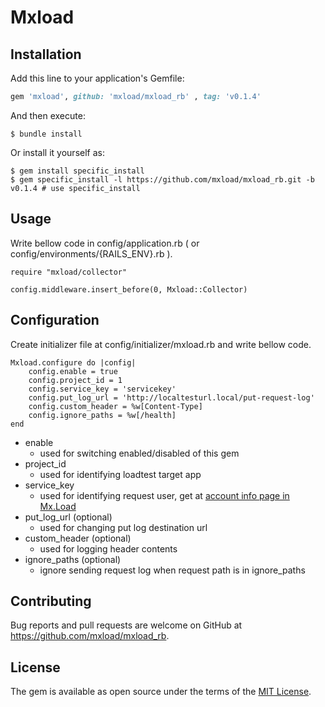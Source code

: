 # Mxload

## Installation

Add this line to your application's Gemfile:

```ruby
gem 'mxload', github: 'mxload/mxload_rb' , tag: 'v0.1.4'
```

And then execute:

    $ bundle install

Or install it yourself as:

    $ gem install specific_install
    $ gem specific_install -l https://github.com/mxload/mxload_rb.git -b v0.1.4 # use specific_install

## Usage
Write bellow code in config/application.rb ( or config/environments/{RAILS_ENV}.rb ).

    require "mxload/collector"

    config.middleware.insert_before(0, Mxload::Collector)
## Configuration
Create initializer file at config/initializer/mxload.rb and write bellow code.

    Mxload.configure do |config|
        config.enable = true
        config.project_id = 1
        config.service_key = 'servicekey'
        config.put_log_url = 'http://localtesturl.local/put-request-log'
        config.custom_header = %w[Content-Type]
        config.ignore_paths = %w[/health]
    end

- enable
    - used for switching enabled/disabled of this gem
- project_id
    - used for identifying loadtest target app
- service_key
    - used for identifying request user, get at [account info page in Mx.Load](https://app.mxload.mx/accounts) 
- put_log_url (optional)
    - used for changing put log destination url
- custom_header (optional)
    - used for logging header contents
- ignore_paths (optional)
    - ignore sending request log when request path is in ignore_paths


## Contributing

Bug reports and pull requests are welcome on GitHub at https://github.com/mxload/mxload_rb.

## License

The gem is available as open source under the terms of the [MIT License](https://opensource.org/licenses/MIT).
